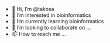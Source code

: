 - 👋 Hi, I’m @takosa
- 👀 I’m interested in bioinformatics
- 🌱 I’m currently learning bioinformatics
- 💞️ I’m looking to collaborate on ...
- 📫 How to reach me ...

<!---
takosa/takosa is a ✨ special ✨ repository because its `README.md` (this file) appears on your GitHub profile.
You can click the Preview link to take a look at your changes.
--->
